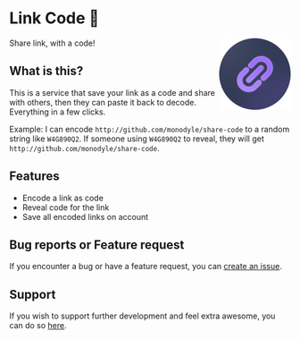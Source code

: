 # Link Code 🔗

<img src="/public/images/logo-128.png" width="128" align="right" />

Share link, with a code!

## What is this?

This is a service that save your link as a code and share with others, then
they can paste it back to decode. Everything in a few clicks.

Example: I can encode `http://github.com/monodyle/share-code` to a random
string like `W4G890Q2`. If someone using `W4G890Q2` to reveal, they will get
`http://github.com/monodyle/share-code`.

## Features

- Encode a link as code
- Reveal code for the link
- Save all encoded links on account

## Bug reports or Feature request

If you encounter a bug or have a feature request, you can [create an issue].

[create an issue]: https://github.com/monodyle/share-code/issues/new

## Support

If you wish to support further development and feel extra awesome, you can do so [here][kofi].

[kofi]: https://ko-fi.com/monodyle
